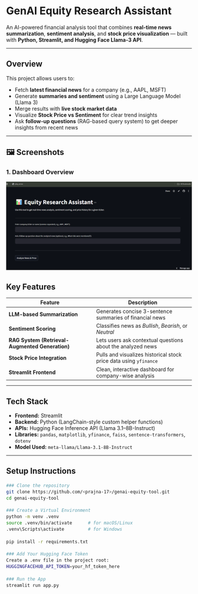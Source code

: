 # GenAI Equity Research Assistant

An AI-powered financial analysis tool that combines **real-time news summarization**, **sentiment analysis**, and **stock price visualization** — built with **Python, Streamlit, and Hugging Face Llama-3 API**.

---

## Overview

This project allows users to:

- Fetch **latest financial news** for a company (e.g., AAPL, MSFT)
- Generate **summaries and sentiment** using a Large Language Model (Llama 3)
- Merge results with **live stock market data**
- Visualize **Stock Price vs Sentiment** for clear trend insights
- Ask **follow-up questions** (RAG-based query system) to get deeper insights from recent news

---

## 🖼️ Screenshots

### 1. Dashboard Overview

![Dashboard](assets/SS.png)

## Key Features

| Feature                                         | Description                                                       |
| ----------------------------------------------- | ----------------------------------------------------------------- |
| **LLM-based Summarization**                     | Generates concise 3-sentence summaries of financial news          |
| **Sentiment Scoring**                           | Classifies news as _Bullish_, _Bearish_, or _Neutral_             |
| **RAG System (Retrieval-Augmented Generation)** | Lets users ask contextual questions about the analyzed news       |
| **Stock Price Integration**                     | Pulls and visualizes historical stock price data using `yfinance` |
| **Streamlit Frontend**                          | Clean, interactive dashboard for company-wise analysis            |

---

## Tech Stack

- **Frontend:** Streamlit
- **Backend:** Python (LangChain-style custom helper functions)
- **APIs:** Hugging Face Inference API (Llama 3.1–8B-Instruct)
- **Libraries:** `pandas`, `matplotlib`, `yfinance`, `faiss`, `sentence-transformers`, `dotenv`
- **Model Used:** `meta-llama/Llama-3.1-8B-Instruct`

---

## Setup Instructions

```bash
### Clone the repository
git clone https://github.com/<prajna-17>/genai-equity-tool.git
cd genai-equity-tool

### Create a Virtual Environment
python -m venv .venv
source .venv/bin/activate      # for macOS/Linux
.venv\Scripts\activate         # for Windows

pip install -r requirements.txt

### Add Your Hugging Face Token
Create a .env file in the project root:
HUGGINGFACEHUB_API_TOKEN=your_hf_token_here

### Run the App
streamlit run app.py


```
